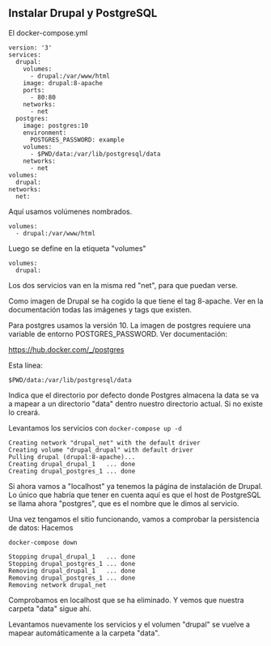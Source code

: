 Instalar Drupal y PostgreSQL
---------------

El docker-compose.yml

    version: '3'
    services:
      drupal:
        volumes:
          - drupal:/var/www/html
        image: drupal:8-apache
        ports:
          - 80:80
        networks:
          - net
      postgres:
        image: postgres:10
        environment:
          POSTGRES_PASSWORD: example
        volumes:
          - $PWD/data:/var/lib/postgresql/data
        networks:
          - net
    volumes:
      drupal:
    networks:
      net:

Aquí usamos volúmenes nombrados. 

    volumes:
      - drupal:/var/www/html

Luego se define en la etiqueta "volumes"

    volumes:
      drupal:
      
Los dos servicios van en la misma red "net", para que puedan verse.
      
Como imagen de Drupal se ha cogido la que tiene el tag 8-apache. Ver en la documentación
todas las imágenes y tags que existen.

Para postgres usamos la versión 10. La imagen de postgres requiere una variable de entorno POSTGRES_PASSWORD. Ver documentación:    

https://hub.docker.com/_/postgres

Esta línea:

    $PWD/data:/var/lib/postgresql/data
    
Indica que el directorio por defecto donde Postgres almacena la data se va a mapear a un directorio
"data" dentro nuestro directorio actual. Si no existe lo creará.

Levantamos los servicios con `docker-compose up -d`

    Creating network "drupal_net" with the default driver
    Creating volume "drupal_drupal" with default driver
    Pulling drupal (drupal:8-apache)...
    Creating drupal_drupal_1   ... done
    Creating drupal_postgres_1 ... done

Si ahora vamos a "localhost" ya tenemos la página de instalación de Drupal.
Lo único que habría que tener en cuenta aquí es que el host de PostgreSQL se llama ahora "postgres",
que es el nombre que le dimos al servicio.

Una vez tengamos el sitio funcionando, vamos a comprobar la persistencia de datos: 
Hacemos 

    docker-compose down
    
    Stopping drupal_drupal_1   ... done
    Stopping drupal_postgres_1 ... done
    Removing drupal_drupal_1   ... done
    Removing drupal_postgres_1 ... done
    Removing network drupal_net
    
Comprobamos en localhost que se ha eliminado. Y vemos que nuestra carpeta "data" sigue ahí.

Levantamos nuevamente los servicios y el volumen "drupal" se vuelve a mapear automáticamente a la
carpeta "data".



